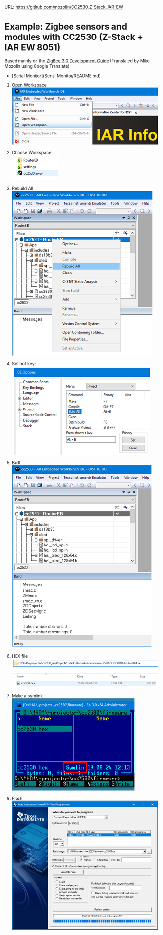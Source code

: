 URL: https://github.com/mozolin/CC2530_Z-Stack_IAR-EW  
# Example: Zigbee sensors and modules with CC2530 (Z-Stack + IAR EW 8051)  
Based mainly on the [ZigBee 3.0 Development Guide](https://github.com/mozolin/ZigBee_3.0_Dev_Guide) (Translated by Mike Mozolin using Google Translate)  

- [Serial Monitor](Serial Monitor/README.md)  

1) Open Workspace  
![](img/IAR_EW_01-open_workspace.png)

2) Choose Workspace  
![](img/IAR_EW_02-choose_workspace.png)

3) Rebuild All  
![](img/IAR_EW_03-rebuild_all.png)

4) Set hot keys  
![](img/IAR_EW_04-set_hot_keys.png)

5) Built  
![](img/IAR_EW_05-built.png)

6) HEX file  
![](img/IAR_EW_06-hex_file.png)

7) Make a symlink  
![](img/IAR_EW_07-symlink.png)

8) Flash  
![](img/IAR_EW_08-flash.png)
